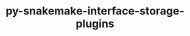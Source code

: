 ---
title: "py-snakemake-interface-storage-plugins"
layout: cache
categories: [package, develop]
meta: {"versions": ["3.1.0"], "compilers": ["gcc@=7.3.1"], "oss": ["amzn2"], "platforms": ["linux"], "targets": ["aarch64", "neoverse_n1", "x86_64_v3"], "stacks": ["aws-isc", "aws-isc-aarch64", "root"], "num_specs": 7, "num_specs_by_stack": {"root": 7, "aws-isc-aarch64": 4, "aws-isc": 3}}
spec_details: [{"hash": "vxee7pqwuwx34jdep5o4t3nncd4j5oei", "compiler": "gcc@=7.3.1", "versions": ["3.1.0"], "os": "amzn2", "platform": "linux", "target": "aarch64", "variants": ["build_system=python_pip"], "stacks": ["root", "aws-isc-aarch64"], "size": "-", "tarball": "https://binaries.spack.io/develop/build_cache/linux-amzn2-aarch64/gcc-7.3.1/py-snakemake-interface-storage-plugins-3.1.0/linux-amzn2-aarch64-gcc-7.3.1-py-snakemake-interface-storage-plugins-3.1.0-vxee7pqwuwx34jdep5o4t3nncd4j5oei.spack"}, {"hash": "q6uljjzimmb26yzdeqomun7mxpwqm7bm", "compiler": "gcc@=7.3.1", "versions": ["3.1.0"], "os": "amzn2", "platform": "linux", "target": "aarch64", "variants": ["build_system=python_pip"], "stacks": ["root", "aws-isc-aarch64"], "size": "-", "tarball": "https://binaries.spack.io/develop/build_cache/linux-amzn2-aarch64/gcc-7.3.1/py-snakemake-interface-storage-plugins-3.1.0/linux-amzn2-aarch64-gcc-7.3.1-py-snakemake-interface-storage-plugins-3.1.0-q6uljjzimmb26yzdeqomun7mxpwqm7bm.spack"}, {"hash": "p45ajeaq3ruc43npiqczo4466jf2x7nv", "compiler": "gcc@=7.3.1", "versions": ["3.1.0"], "os": "amzn2", "platform": "linux", "target": "neoverse_n1", "variants": ["build_system=python_pip"], "stacks": ["root", "aws-isc-aarch64"], "size": "-", "tarball": "https://binaries.spack.io/develop/build_cache/linux-amzn2-neoverse_n1/gcc-7.3.1/py-snakemake-interface-storage-plugins-3.1.0/linux-amzn2-neoverse_n1-gcc-7.3.1-py-snakemake-interface-storage-plugins-3.1.0-p45ajeaq3ruc43npiqczo4466jf2x7nv.spack"}, {"hash": "jlwyydt6h6w5mmavj5ujl4hpaeguquuw", "compiler": "gcc@=7.3.1", "versions": ["3.1.0"], "os": "amzn2", "platform": "linux", "target": "neoverse_n1", "variants": ["build_system=python_pip"], "stacks": ["root", "aws-isc-aarch64"], "size": "-", "tarball": "https://binaries.spack.io/develop/build_cache/linux-amzn2-neoverse_n1/gcc-7.3.1/py-snakemake-interface-storage-plugins-3.1.0/linux-amzn2-neoverse_n1-gcc-7.3.1-py-snakemake-interface-storage-plugins-3.1.0-jlwyydt6h6w5mmavj5ujl4hpaeguquuw.spack"}, {"hash": "eeiw255slejapbv7wi4cskioxzfx4jd7", "compiler": "gcc@=7.3.1", "versions": ["3.1.0"], "os": "amzn2", "platform": "linux", "target": "x86_64_v3", "variants": ["build_system=python_pip"], "stacks": ["aws-isc", "root"], "size": "-", "tarball": "https://binaries.spack.io/develop/build_cache/linux-amzn2-x86_64_v3/gcc-7.3.1/py-snakemake-interface-storage-plugins-3.1.0/linux-amzn2-x86_64_v3-gcc-7.3.1-py-snakemake-interface-storage-plugins-3.1.0-eeiw255slejapbv7wi4cskioxzfx4jd7.spack"}, {"hash": "bdex2vu2yptbwxr4zhnuleroeygkozll", "compiler": "gcc@=7.3.1", "versions": ["3.1.0"], "os": "amzn2", "platform": "linux", "target": "x86_64_v3", "variants": ["build_system=python_pip"], "stacks": ["aws-isc", "root"], "size": "-", "tarball": "https://binaries.spack.io/develop/build_cache/linux-amzn2-x86_64_v3/gcc-7.3.1/py-snakemake-interface-storage-plugins-3.1.0/linux-amzn2-x86_64_v3-gcc-7.3.1-py-snakemake-interface-storage-plugins-3.1.0-bdex2vu2yptbwxr4zhnuleroeygkozll.spack"}, {"hash": "uogonrnv3i7qwdq6wdg32pifrqyh2dck", "compiler": "gcc@=7.3.1", "versions": ["3.1.0"], "os": "amzn2", "platform": "linux", "target": "x86_64_v3", "variants": ["build_system=python_pip"], "stacks": ["aws-isc", "root"], "size": "-", "tarball": "https://binaries.spack.io/develop/build_cache/linux-amzn2-x86_64_v3/gcc-7.3.1/py-snakemake-interface-storage-plugins-3.1.0/linux-amzn2-x86_64_v3-gcc-7.3.1-py-snakemake-interface-storage-plugins-3.1.0-uogonrnv3i7qwdq6wdg32pifrqyh2dck.spack"}]
---